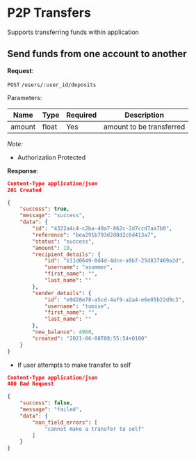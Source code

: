 # P2P Transfers
Supports transferring funds within application

## Send funds from one account to another

**Request**:

`POST` `/users/:user_id/deposits`

Parameters:

Name       | Type   | Required | Description
-----------|--------|----------|------------
amount     | float  | Yes      | amount to be transferred


*Note:*

- Authorization Protected

**Response**:

```json
Content-Type application/json
201 Created

{
    "success": true,
    "message": "success",
    "data": {
        "id": "4322a4c4-c2ba-49a7-862c-2d7ccd7aa7b0",
        "reference": "bea291b793d2d8d2c6d413a7",
        "status": "success",
        "amount": 10,
        "recipient_details": {
            "id": "b11d0649-0d4d-4dce-a9b7-25d837469a2d",
            "username": "asummer",
            "first_name": "",
            "last_name": ""
        },
        "sender_details": {
            "id": "e9d28e78-a5cd-4af9-a2a4-e6e05b22d9c3",
            "username": "tumise",
            "first_name": "",
            "last_name": ""
        },
        "new_balance": 4960,
        "created": "2021-06-08T08:55:54+0100"
    }
}
```

- If user attempts to make transfer to self

```json
Content-Type application/json
400 Bad Request

{
    "success": false,
    "message": "failed",
    "data": {
        "non_field_errors": [
            "cannot make a transfer to self"
        ]
    }
}
```